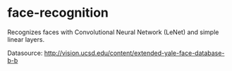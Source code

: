 # face-recognition
Recognizes faces with Convolutional Neural Network (LeNet) and simple linear layers.

Datasource: http://vision.ucsd.edu/content/extended-yale-face-database-b-b
